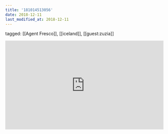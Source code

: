 ```yaml
---
title: '181014513056'
date: 2018-12-11
last_modified_at: 2018-12-11
---
```

tagged: [[Agent Fresco]], [[iceland]], [[guest:zuzia]]
<iframe allow="accelerometer; autoplay; clipboard-write; encrypted-media; gyroscope; picture-in-picture" allowfullscreen="" frameborder="0" height="281" id="youtube_iframe" src="https://www.youtube.com/embed/1VmNTl6JvDY?feature=oembed&amp;enablejsapi=1&amp;origin=https://safe.txmblr.com&amp;wmode=opaque" width="500"></iframe>